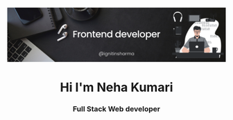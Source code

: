 ![Logo](https://github.com/ignitinsharma/ignitinsharma/blob/main/github_banner.png)
<h1 align="center">Hi I'm Neha Kumari</h1>
<h3 align="center">Full Stack Web developer</h3>
</br>
